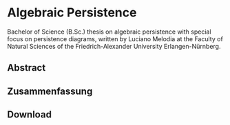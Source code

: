 # Algebraic Persistence
Bachelor of Science (B.Sc.) thesis on algebraic persistence with special focus on persistence diagrams, written by Luciano Melodia at the Faculty of Natural Sciences of the Friedrich-Alexander University Erlangen-Nürnberg.

## Abstract

## Zusammenfassung

## Download
